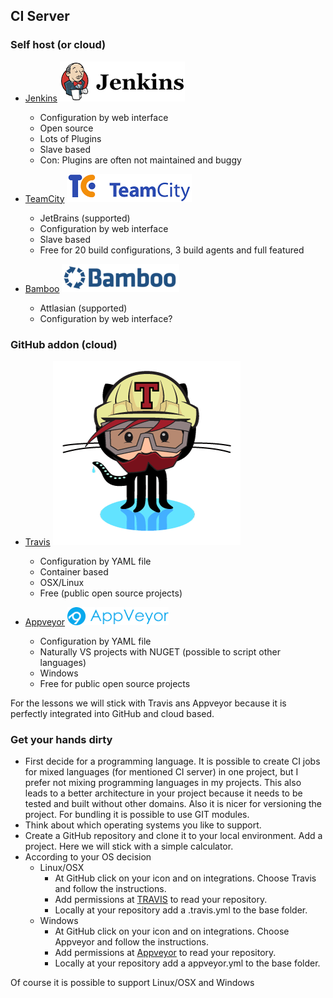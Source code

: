 
## CI Server


### Self host (or cloud)

- [Jenkins](https://jenkins.io/)  ![jenkins](../images/jenkins.png)
  -  Configuration by web interface
  -  Open source
  -  Lots of Plugins
  -  Slave based
  -  Con: Plugins are often not maintained and buggy

- [TeamCity](https://www.jetbrains.com/teamcity/) ![teamcity](../images/teamcity.png)
  - JetBrains (supported)
  - Configuration by web interface
  - Slave based
  - Free for 20 build configurations, 3 build agents and full featured

- [Bamboo](https://de.atlassian.com/software/bamboo) ![bamboo](../images/bamboo.png)
  - Attlasian (supported)
  - Configuration by web interface?


### GitHub addon (cloud)

- [Travis](https://travis-ci.org/) ![travis](../images/travis.png)
  - Configuration by YAML file
  - Container based
  - OSX/Linux
  - Free (public open source projects)


- [Appveyor](https://travis-ci.org/) ![appveyor](../images/appveyor.png)
  - Configuration by YAML file
  - Naturally VS projects with NUGET (possible to script other languages)
  - Windows
  - Free for public open source projects


For the lessons we will stick with Travis ans Appveyor because it is perfectly integrated into GitHub and cloud based.

### Get your hands dirty

- First decide for a programming language. It is possible to create CI jobs for mixed languages (for mentioned CI server) in one project, but I prefer not mixing programming languages in my projects. This also leads to a better architecture in your project because it needs to be tested and built without other domains. Also it is nicer for versioning the project. For bundling it is possible to use GIT modules.
- Think about which operating systems you like to support.
- Create a GitHub repository and clone it to your local environment. Add a project. Here we will stick with a simple calculator.
- According to your OS decision
  - Linux/OSX
  	- At GitHub click on your icon and on integrations. Choose Travis and follow the instructions.
  	- Add permissions at [TRAVIS](https://travis-ci.org/) to read your repository.
  	- Locally at your repository add a .travis.yml to the base folder.
  - Windows
    - At GitHub click on your icon and on integrations. Choose Appveyor and follow the instructions.
  	- Add permissions at [Appveyor](https://ci.appveyor.com/) to read your repository.
  	- Locally at your repository add a appveyor.yml to the base folder.

Of course it is possible to support Linux/OSX and Windows

